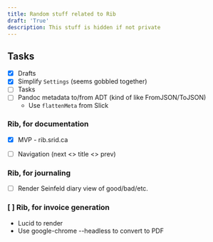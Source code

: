 ```yaml
---
title: Random stuff related to Rib
draft: 'True'
description: This stuff is hidden if not private
---
```


## Tasks

- [X] Drafts
- [X] Simplify `Settings` (seems gobbled together)
- [ ] Tasks
- [ ] Pandoc metadata to/from ADT (kind of like FromJSON/ToJSON)
  - Use `flattenMeta` from Slick

### Rib, for documentation

- [X] MVP - rib.srid.ca
- [ ] Navigation (next <> title <> prev)


### Rib, for journaling

- [ ] Render Seinfeld diary view of good/bad/etc.

### [ ] Rib, for invoice generation

- Lucid to render
- Use google-chrome --headless to convert to PDF
